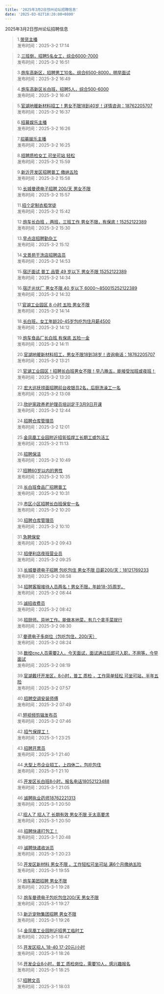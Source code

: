 ```yaml
---
title: '2025年3月2日邳州论坛招聘信息'
date: '2025-03-02T18:20:00+0800'
---
```

2025年3月2日邳州论坛招聘信息
<!--more-->
>1.[带货主播](https://www.pzzc.net/forum.php?mod=viewthread&tid=10494848)<br>
>发布时间：2025-3-2 17:14

>2.[三班倒，招聘5名女工，综合6000-7000](https://www.pzzc.net/forum.php?mod=viewthread&tid=10494844)<br>
>发布时间：2025-3-2 16:51

>3.[炮车高新区，招聘男工10名，综合6500-8000，明早面试](https://www.pzzc.net/forum.php?mod=viewthread&tid=10494843)<br>
>发布时间：2025-3-2 16:49

>4.[炮车高新区长白班，招聘5人，综合500-6000](https://www.pzzc.net/forum.php?mod=viewthread&tid=10494842)<br>
>发布时间：2025-3-2 16:47

>5.[官湖地暖新材料招工！男女不限18到40岁！详情咨询：18762205707](https://www.pzzc.net/forum.php?mod=viewthread&tid=10494839)<br>
>发布时间：2025-3-2 16:37

>6.[招募娱乐主播](https://www.pzzc.net/forum.php?mod=viewthread&tid=10494838)<br>
>发布时间：2025-3-2 16:26

>7.[招募娱乐主播](https://www.pzzc.net/forum.php?mod=viewthread&tid=10494837)<br>
>发布时间：2025-3-2 16:25

>8.[招聘质检女工  可坐可站  轻松](https://www.pzzc.net/forum.php?mod=viewthread&tid=10494835)<br>
>发布时间：2025-3-2 15:59

>9.[新沂开发区招聘普工 缴纳五险](https://www.pzzc.net/forum.php?mod=viewthread&tid=10494834)<br>
>发布时间：2025-3-2 15:58

>10.[长城曼德电子招聘 200/天 男女不限](https://www.pzzc.net/forum.php?mod=viewthread&tid=10494833)<br>
>发布时间：2025-3-2 15:57

>11.[招个定制衣柜学徒](https://www.pzzc.net/forum.php?mod=viewthread&tid=10494830)<br>
>发布时间：2025-3-2 15:42

>12.[炮车长白班 ，两班，三班工作 男女不限，有保底！15252122389](https://www.pzzc.net/forum.php?mod=viewthread&tid=10494829)<br>
>发布时间：2025-3-2 15:30

>13.[早点店招聘勤杂工](https://www.pzzc.net/forum.php?mod=viewthread&tid=10494825)<br>
>发布时间：2025-3-2 15:12

>14.[文景苑干洗店招聘店员](https://www.pzzc.net/forum.php?mod=viewthread&tid=10494822)<br>
>发布时间：2025-3-2 14:53

>15.[宿迁面试 普工 品管 49 岁以下 男女不限 15252122389](https://www.pzzc.net/forum.php?mod=viewthread&tid=10494818)<br>
>发布时间：2025-3-2 14:34

>16.[宿迁光伏厂 男女不限 40 岁以下 6000～850015252122389](https://www.pzzc.net/forum.php?mod=viewthread&tid=10494816)<br>
>发布时间：2025-3-2 14:32

>17.[官湖工业园区 8 小时 五险 男女不限](https://www.pzzc.net/forum.php?mod=viewthread&tid=10494812)<br>
>发布时间：2025-3-2 14:14

>18.[长白班，女工年龄20-45岁包吃包住月薪4500](https://www.pzzc.net/forum.php?mod=viewthread&tid=10494810)<br>
>发布时间：2025-3-2 14:12

>19.[炮车食品厂长白班 有保底 五险一金](https://www.pzzc.net/forum.php?mod=viewthread&tid=10494809)<br>
>发布时间：2025-3-2 14:11

>20.[官湖地暖新材料招工，男女不限18到38岁！咨询电话：18762205707](https://www.pzzc.net/forum.php?mod=viewthread&tid=10494799)<br>
>发布时间：2025-3-2 13:21

>21.[官湖工业园区！招聘长白班男女不限！早八晚五，能接受加班或夜班！](https://www.pzzc.net/forum.php?mod=viewthread&tid=10494798)<br>
>发布时间：2025-3-2 13:20

>22.[宏大巡抚捞面招聘前台收银员2名，后厨洗澡工一名](https://www.pzzc.net/forum.php?mod=viewthread&tid=10494797)<br>
>发布时间：2025-3-2 13:08

>23.[欣护家政养老护理员培训定于3月9日开课](https://www.pzzc.net/forum.php?mod=viewthread&tid=10494795)<br>
>发布时间：2025-3-2 12:44

>24.[招聘仓库管理员](https://www.pzzc.net/forum.php?mod=viewthread&tid=10494785)<br>
>发布时间：2025-3-2 12:01

>25.[金凤凰工业园附近招氩弧焊工长期工或包活工](https://www.pzzc.net/forum.php?mod=viewthread&tid=10494772)<br>
>发布时间：2025-3-2 11:13

>26.[招聘保洁](https://www.pzzc.net/forum.php?mod=viewthread&tid=10494768)<br>
>发布时间：2025-3-2 10:49

>27.[招聘60岁以内的男性](https://www.pzzc.net/forum.php?mod=viewthread&tid=10494763)<br>
>发布时间：2025-3-2 10:35

>28.[长白班食品厂招聘普工](https://www.pzzc.net/forum.php?mod=viewthread&tid=10494762)<br>
>发布时间：2025-3-2 10:31

>29.[市区小区招聘长白班保安一名](https://www.pzzc.net/forum.php?mod=viewthread&tid=10494760)<br>
>发布时间：2025-3-2 10:20

>30.[招聘仓库管理员](https://www.pzzc.net/forum.php?mod=viewthread&tid=10494755)<br>
>发布时间：2025-3-2 10:10

>31.[急聘保安](https://www.pzzc.net/forum.php?mod=viewthread&tid=10494745)<br>
>发布时间：2025-3-2 09:43

>32.[招便利店夜班营业员](https://www.pzzc.net/forum.php?mod=viewthread&tid=10494738)<br>
>发布时间：2025-3-2 09:25

>33.[长城曼德电子招聘  包吃包住 男女不限 日薪200/天：18121769233](https://www.pzzc.net/forum.php?mod=viewthread&tid=10494735)<br>
>发布时间：2025-3-2 08:58

>34.[招聘客服接待人员两名！男女不限，年龄18-35周岁。](https://www.pzzc.net/forum.php?mod=viewthread&tid=10494732)<br>
>发布时间：2025-3-2 08:44

>35.[诚招收费员](https://www.pzzc.net/forum.php?mod=viewthread&tid=10494731)<br>
>发布时间：2025-3-2 08:42

>36.[招厨师。异地工作。能做本地菜，有几个拿手菜就行](https://www.pzzc.net/forum.php?mod=viewthread&tid=10494727)<br>
>发布时间：2025-3-2 08:30

>37.[曼德电子多岗位（包吃包住，200/天）](https://www.pzzc.net/forum.php?mod=viewthread&tid=10494726)<br>
>发布时间：2025-3-2 08:24

>38.[数控cnc人员需要2人，今天面试，面试通过后即可入职，不用等，今早面试](https://www.pzzc.net/forum.php?mod=viewthread&tid=10494725)<br>
>发布时间：2025-3-2 08:19

>39.[官湖戴圩开发区，8小时，普工 质检 ，工作简单轻松 可坐可站，半年五险](https://www.pzzc.net/forum.php?mod=viewthread&tid=10494719)<br>
>发布时间：2025-3-2 07:57

>40.[招聘空调安装师傅](https://www.pzzc.net/forum.php?mod=viewthread&tid=10494717)<br>
>发布时间：2025-3-2 07:49

>41.[短视频剪辑发布员](https://www.pzzc.net/forum.php?mod=viewthread&tid=10494715)<br>
>发布时间：2025-3-2 07:46

>42.[招气保焊工！](https://www.pzzc.net/forum.php?mod=viewthread&tid=10494699)<br>
>发布时间：2025-3-1 23:25

>43.[招聘开票员](https://www.pzzc.net/forum.php?mod=viewthread&tid=10494695)<br>
>发布时间：2025-3-1 21:40

>44.[大型上市企业招工，上四休二，包吃包住](https://www.pzzc.net/forum.php?mod=viewthread&tid=10494692)<br>
>发布时间：2025-3-1 21:10

>45.[开发区长白班8小时，报名电话18052123488](https://www.pzzc.net/forum.php?mod=viewthread&tid=10494690)<br>
>发布时间：2025-3-1 21:05

>46.[诚聘执业药师18762221313](https://www.pzzc.net/forum.php?mod=viewthread&tid=10494683)<br>
>发布时间：2025-3-1 20:50

>47.[招人了 招人了  长期有效 男女不限 无太高要求](https://www.pzzc.net/forum.php?mod=viewthread&tid=10494682)<br>
>发布时间：2025-3-1 20:50

>48.[招聘快递打包工！](https://www.pzzc.net/forum.php?mod=viewthread&tid=10494680)<br>
>发布时间：2025-3-1 20:48

>49.[诚聘快递收派员](https://www.pzzc.net/forum.php?mod=viewthread&tid=10494678)<br>
>发布时间：2025-3-1 20:23

>50.[开发区新材料 男女不限 。工作轻松可坐可站 满6个月缴纳五险](https://www.pzzc.net/forum.php?mod=viewthread&tid=10494673)<br>
>发布时间：2025-3-1 19:55

>51.[炮车美团招聘 男女不限](https://www.pzzc.net/forum.php?mod=viewthread&tid=10494671)<br>
>发布时间：2025-3-1 19:28

>52.[炮车曼德电子包吃包住200/天 男女不限](https://www.pzzc.net/forum.php?mod=viewthread&tid=10494670)<br>
>发布时间：2025-3-1 19:27

>53.[新沂宠物集团招聘 男女不限](https://www.pzzc.net/forum.php?mod=viewthread&tid=10494669)<br>
>发布时间：2025-3-1 19:26

>54.[金凤凰工业园附近招男工临时工](https://www.pzzc.net/forum.php?mod=viewthread&tid=10494666)<br>
>发布时间：2025-3-1 18:47

>55.[开发区招人   18-40    17-20元/小时](https://www.pzzc.net/forum.php?mod=viewthread&tid=10494663)<br>
>发布时间：2025-3-1 18:26

>56.[开发企业8小时，普工 质检岗位，需要10人，感兴趣报名](https://www.pzzc.net/forum.php?mod=viewthread&tid=10494662)<br>
>发布时间：2025-3-1 18:25

>57.[招聘文员](https://www.pzzc.net/forum.php?mod=viewthread&tid=10494659)<br>
>发布时间：2025-3-1 18:03

